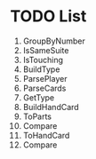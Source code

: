 # TODO List

1. GroupByNumber
2. IsSameSuite
3. IsTouching
4. BuildType
5. ParsePlayer
6. ParseCards
7. GetType
8. BuildHandCard
9. ToParts
10. Compare
11. ToHandCard
12. Compare